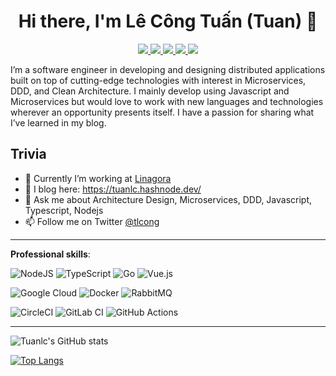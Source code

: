 <!--
### Hi there. 👋 
I'm Tuan. I'm a Javascript full stack software developer & a team leader [@Linagora](https://linagora.com/). I'm very interesting in the software architecture field and I expect to connect & learn more on this field (Message Broker, Distributed System, etc).

Check out my blog @ [Medium](https://congtuanle.medium.com/)

**tuanlc/tuanlc** is a ✨ _special_ ✨ repository because its `README.md` (this file) appears on your GitHub profile.

Here are some ideas to get you started:

- 🔭 I’m currently working on ...
- 🌱 I’m currently learning software architecture
- 👯 I’m looking to collaborate on ...
- 🤔 I’m looking for help with ...
- 💬 Ask me about ...
- 📫 How to reach me: tuancnttbk93@gmail.com
- 😄 Pronouns: ...
- ⚡ Fun fact: ...

-->

<h1 align="center">Hi there, I'm Lê Công Tuấn (Tuan) 👋</h1>

<p align="center"> 
 <a href="https://twitter.com/tlcong" alt="tuanlc's github stats">
   <img src="https://img.shields.io/badge/-@tuanlc-%231DA1F2?style=flat-square&logo=twitter&logoColor=ffffff" />
 </a>
 <a href="https://github.com/tuanlc" alt="tuanlc's github stats">
   <img src="https://img.shields.io/badge/-@tuanlc-%23181717?style=flat-square&logo=github" />
 </a>
 <a href="https://www.linkedin.com/in/tuan-le-cong-b41645139" alt="tuanlc's github stats">
   <img src="https://img.shields.io/badge/-tuanlc-blue?style=flat-square&logo=Linkedin&logoColor=white&link=https://www.linkedin.com/in/tuan-le-cong-b41645139" />
 </a>
 <a href="https://gitlab.com/tuanlc" alt="tuanlc's gitlab profile">
   <img src="https://img.shields.io/badge/-@tuanlc-330F63?style=flat-square&logo=gitlab&logoColor=white" />
 </a>
 <a href="https://www.goodreads.com/tuanlc" alt="tuanlc's gitlab profile">
   <img src="https://img.shields.io/badge/Goodreads-372213?style=flat-square&logo=goodreads&logoColor=white" />
 </a>
</p>


I’m a software engineer in developing and designing distributed applications built on top of cutting-edge technologies with interest in Microservices, DDD, and Clean Architecture. I mainly develop using Javascript and Microservices but would love to work with new languages and technologies wherever an opportunity presents itself. I have a passion for sharing what I’ve learned in my blog.

## Trivia
- 🔭 Currently I’m working at [Linagora](https://linagora.com/en/)
- 📝 I blog here: https://tuanlc.hashnode.dev/
- 💬 Ask me about Architecture Design, Microservices, DDD, Javascript, Typescript, Nodejs
- 📫 Follow me on Twitter [@tlcong](https://twitter.com/tlcong)

---

**Professional skills**:

![NodeJS](https://img.shields.io/badge/node.js-6DA55F?style=for-the-badge&logo=node.js&logoColor=white)
![TypeScript](https://img.shields.io/badge/typescript-%23007ACC.svg?style=for-the-badge&logo=typescript&logoColor=white)
![Go](https://img.shields.io/badge/go-%2300ADD8.svg?style=for-the-badge&logo=go&logoColor=white)
![Vue.js](https://img.shields.io/badge/vuejs-%2335495e.svg?style=for-the-badge&logo=vuedotjs&logoColor=%234FC08D)

![Google Cloud](https://img.shields.io/badge/GoogleCloud-%234285F4.svg?style=for-the-badge&logo=google-cloud&logoColor=white)
![Docker](https://img.shields.io/badge/docker-%230db7ed.svg?style=for-the-badge&logo=docker&logoColor=white)
![RabbitMQ](https://img.shields.io/badge/Rabbitmq-FF6600?style=for-the-badge&logo=rabbitmq&logoColor=white)

![CircleCI](https://img.shields.io/badge/circle%20ci-%23161616.svg?style=for-the-badge&logo=circleci&logoColor=white)
![GitLab CI](https://img.shields.io/badge/gitlab%20ci-%23181717.svg?style=for-the-badge&logo=gitlab&logoColor=white)
![GitHub Actions](https://img.shields.io/badge/github%20actions-%232671E5.svg?style=for-the-badge&logo=githubactions&logoColor=white)

---
![Tuanlc's GitHub stats](https://github-readme-stats.vercel.app/api?username=tuanlc&count_private=true&show_icons=true&theme=radical)

[![Top Langs](https://github-readme-stats.vercel.app/api/top-langs/?username=tuanlc&hide_progress=true)](https://github.com/tuanlc/github-readme-stats)


